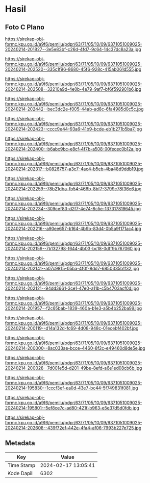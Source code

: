 # Hasil

## Foto C Plano

https://sirekap-obj-formc.kpu.go.id/a9f6/pemilu/pdpr/63/71/05/10/09/6371051009025-20240214-201827--3e5e83bf-c26d-4fd7-9c64-14c37dc8a23a.jpg

https://sirekap-obj-formc.kpu.go.id/a9f6/pemilu/pdpr/63/71/05/10/09/6371051009025-20240214-202520--335c1f96-8680-45f6-928c-415ab061d555.jpg

https://sirekap-obj-formc.kpu.go.id/a9f6/pemilu/pdpr/63/71/05/10/09/6371051009025-20240214-202508--32210a9d-4e0b-4e79-9af7-bf6f592901b6.jpg

https://sirekap-obj-formc.kpu.go.id/a9f6/pemilu/pdpr/63/71/05/10/09/6371051009025-20240214-202442--bec3dc2e-f005-44ab-ad8c-6fa4985d0c5c.jpg

https://sirekap-obj-formc.kpu.go.id/a9f6/pemilu/pdpr/63/71/05/10/09/6371051009025-20240214-202423--cccc9e44-93a6-41b9-bcde-eb1b271b5ba7.jpg

https://sirekap-obj-formc.kpu.go.id/a9f6/pemilu/pdpr/63/71/05/10/09/6371051009025-20240214-202400--b6abc9bc-e8cf-4f7b-a508-00fecec0b12a.jpg

https://sirekap-obj-formc.kpu.go.id/a9f6/pemilu/pdpr/63/71/05/10/09/6371051009025-20240214-202317--b0826757-a3c7-4ac4-b5eb-4ba48d9ddb19.jpg

https://sirekap-obj-formc.kpu.go.id/a9f6/pemilu/pdpr/63/71/05/10/09/6371051009025-20240214-202259--78b21dba-fb54-466b-8bf7-3799c78f36e6.jpg

https://sirekap-obj-formc.kpu.go.id/a9f6/pemilu/pdpr/63/71/05/10/09/6371051009025-20240214-202234--309cef83-d2f7-4e74-8c5e-137317819645.jpg

https://sirekap-obj-formc.kpu.go.id/a9f6/pemilu/pdpr/63/71/05/10/09/6371051009025-20240214-202216--a90ee657-b164-4b9b-83d4-0b5a9f171ac4.jpg

https://sirekap-obj-formc.kpu.go.id/a9f6/pemilu/pdpr/63/71/05/10/09/6371051009025-20240214-202159--7b132798-f644-4b03-bc18-0dff9b767060.jpg

https://sirekap-obj-formc.kpu.go.id/a9f6/pemilu/pdpr/63/71/05/10/09/6371051009025-20240214-202141--a07c9815-05ba-4f0f-8dd7-6850335b1f32.jpg

https://sirekap-obj-formc.kpu.go.id/a9f6/pemilu/pdpr/63/71/05/10/09/6371051009025-20240214-202121--94dd3661-3ce1-47e0-a11b-c5b4703acf0d.jpg

https://sirekap-obj-formc.kpu.go.id/a9f6/pemilu/pdpr/63/71/05/10/09/6371051009025-20240214-201957--f2c65bab-1839-460a-b1e3-a5b4b252ba99.jpg

https://sirekap-obj-formc.kpu.go.id/a9f6/pemilu/pdpr/63/71/05/10/09/6371051009025-20240214-200119--d14a132d-fc69-4d08-948c-01ecebf402bf.jpg

https://sirekap-obj-formc.kpu.go.id/a9f6/pemilu/pdpr/63/71/05/10/09/6371051009025-20240214-200000--8ac033ae-bcce-4460-8f2c-e49460d8de5e.jpg

https://sirekap-obj-formc.kpu.go.id/a9f6/pemilu/pdpr/63/71/05/10/09/6371051009025-20240214-200028--7d001e5d-d201-49be-8efd-a6e1ed08cb6b.jpg

https://sirekap-obj-formc.kpu.go.id/a9f6/pemilu/pdpr/63/71/05/10/09/6371051009025-20240214-195830--1cccf3ef-ea0d-43e7-bc44-5f749831f081.jpg

https://sirekap-obj-formc.kpu.go.id/a9f6/pemilu/pdpr/63/71/05/10/09/6371051009025-20240214-195801--5ef8ce7c-ad80-421f-b963-e5e37d5d0fdb.jpg

https://sirekap-obj-formc.kpu.go.id/a9f6/pemilu/pdpr/63/71/05/10/09/6371051009025-20240214-202608--439f72ef-442e-4fa4-af06-7993b227e725.jpg


## Metadata

| Key        | Value               |
| ---------- | ------------------- |
| Time Stamp | 2024-02-17 13:05:41 |
| Kode Dapil | 6302                |



